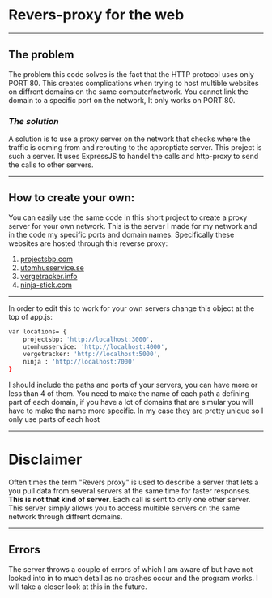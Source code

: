 # Revers-proxy for the web
---
## The problem
The problem this code solves is the fact that the HTTP protocol uses only PORT 80. This creates complications when trying to host multible websites on diffrent domains on the same computer/network. You cannot link the domain to a specific port on the network, It only works on PORT 80.

### *The solution*
A solution is to use a proxy server on the network that checks where the traffic is coming from and rerouting to the approptiate server. This project is such a server. It uses ExpressJS to handel the calls and http-proxy to send the calls to other servers.

---
## How to create your own:
You can easily use the same code in this short project to create a proxy server for your own network. This is the server I made for my network and in the code my specific ports and domain names. Specifically these websites are hosted through this reverse proxy:
1. [projectsbp.com](http://www.projectsbp.com)
2. [utomhusservice.se](http://www.utomhusservice.se)
3. [vergetracker.info](http://www.vergetracker.info)
4. [ninja-stick.com](http://www.ninja-stick.com)
---
In order to edit this to work for your own servers change this object at the top of app.js:
```sh
var locations= {
	projectsbp: 'http://localhost:3000',
	utomhusservice: 'http://localhost:4000',
	vergetracker: 'http://localhost:5000',
	ninja : 'http://localhost:7000'
}
```
I should include the paths and ports of your servers, you can have more or less than 4 of them. You need to make the name of each path a defining part of each domain, if you have a lot of domains that are simular you will have to make the name more specific. In my case they are pretty unique so I only use parts of each host

---
# Disclaimer
Often times the term "Revers proxy" is used to describe a server that lets a you pull data from several servers at the same time for faster responses. **This is not that kind of server**. Each call is sent to only one other server. This server simply allows you to access multible servers on the same network through diffrent domains.

---
## Errors
The server throws a couple of errors of which I am aware of but have not looked into in to much detail as no crashes occur and the program works. I will take a closer look at this in the future.
